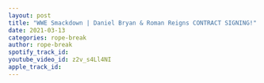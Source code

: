 ```yaml
---
layout: post
title: "WWE Smackdown | Daniel Bryan & Roman Reigns CONTRACT SIGNING!"
date: 2021-03-13
categories: rope-break
author: rope-break
spotify_track_id: 
youtube_video_id: z2v_s4Ll4NI
apple_track_id: 
---
```

